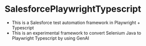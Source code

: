 # SalesforcePlaywrightTypescript

- This is a Salesforce test automation framework in Playwright + Typescript
- This is an experimental framework to convert Selenium Java to Playwright Typescript by using GenAI
